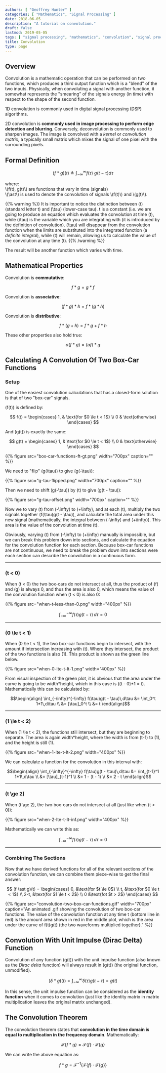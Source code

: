 ```yaml
---
authors: [ "Geoffrey Hunter" ]
categories: [ "Mathematics", "Signal Processing" ]
date: 2018-06-05
description: "A tutorial on convolution."
draft: false
lastmod: 2019-05-05
tags: [ "signal processing", "mathematics", "convolution", "signal processing", "DSPs", "edge detection", "blurring", "sharpening", "theorem" ]
title: Convolution
type: page
---
```


## Overview

Convolution is a mathematic operation that can be performed on two functions, which produces a third output function which is a "blend" of the two inputs. Physically, when convoluting a signal with another function, it somewhat represents the "smearing" of the signals energy (in time) with respect to the shape of the second function.

1D convolution is commonly used in digital signal processing (DSP) algorithms. 

2D convolution is **commonly used in image processing to perform edge detection and blurring**. Conversely, deconvolution is commonly used to sharpen images. The image is convolved with a _kernel_ or _convolution matrix_, a typically small matrix which mixes the signal of one pixel with the surrounding pixels.

## Formal Definition

$$ (f \ast g)(t) \triangleq \int_{-\infty}^{\infty} f(\tau)\ g(t - \tau) d \tau $$

<p class="centered">
  where:<br/>
  \(f(t), g(t)\) are functions that vary in time (signals)<br/>
  \(\ast\) is used to denote the convolution of signals \(f(t)\) and \(g(t)\).
</p>

{{% warning %}}
It is important to notice the distinction between \(t\) (standard letter t) and \(\tau\) (lower-case tau). t is a constant (i.e. we are going to produce an equation which evaluates the convolution at time \(t\), while \(\tau\) is the variable which you are integrating with (it is introduced by the definition of convolution). \(\tau\) will disappear from the convolution function when the limits are substituted into the integrated function (a _definite integral_), while \(t\) will remain, allowing us to calculate the value of the convolution at any time \(t\).
{{% /warning %}}

The result will be another function which varies with time.

## Mathematical Properties

Convolution is **commutative**:

$$ f \ast g = g \ast f $$

Convolution is **associative**:

$$ (f \ast g) \ast h = f \ast (g \ast h) $$

Convolution is **distributive**:

$$ f \ast (g + h) = f \ast g + f \ast h $$

These other properties also hold true:

$$ a (f \ast g) = (af) \ast g $$

## Calculating A Convolution Of Two Box-Car Functions

### Setup

One of the easiest convolution calculations that has a closed-form solution is that of two "box-car" signals.

\(f(t)\) is defined by:

$$ f(t) =
\begin{cases}
1, & \text{for $0 \le t < 1$} \\
0 & \text{otherwise}
\end{cases}
$$

And \(g(t)\) is exactly the same:

$$ g(t) =
\begin{cases}
1, & \text{for $0 \le t < 1$} \\
0 & \text{otherwise}
\end{cases}
$$

{{% figure src="box-car-functions-ft-gt.png" width="700px" caption="" %}}

We need to "flip" \(g(\tau)\) to give \(g(-\tau)\):

{{% figure src="g-tau-flipped.png" width="700px" caption="" %}}

Then we need to shift \(g(-\tau)\) by \(t\) to give \(g(t - \tau)\):

{{% figure src="g-tau-offset.png" width="700px" caption="" %}}

Now we to vary \(t\) from \(-\infty\) to \(+\infty\), and at each \(t\), multiply the two signals together \(f(\tau)g(t - \tau)\), and calculate the total area under this new signal (mathematically, the integral between \(-\infty\) and \(+\infty\)). This area is the value of the convolution at time \(t\). 

Obviously, varying \(t\) from \(-\infty\) to \(+\infty\) manually is impossible, but we can break this problem down into sections, and calculate the equation for the convolution function for each section. Because box-car functions are not continuous, we need to break the problem down into sections were each section can describe the convolution in a continuous form.

---

### \(t < 0\)

When \(t < 0\) the two box-cars do not intersect at all, thus the product of \(f\) and \(g\) is always 0, and thus the area is also 0, which means the value of the convolution function when \(t < 0\) is also 0:

{{% figure src="when-t-less-than-0.png" width="400px" %}}

$$
  \int_{-\infty}^{-\infty} f(\tau)g(t - \tau)\,d\tau = 0
$$

---

### \(0 \le t < 1\)

When \(0 \le t < 1\), the two box-car functions begin to intersect, with the amount if intersection increasing with \(t\). Where they intersect, the product of the two functions is also \(1\). This product is shown as the green line below.

{{% figure src="when-0-lte-t-lt-1.png" width="400px" %}}

From visual inspection of the green plot, it is obvious that the area under the curve is going to be width*height, which in this case is \((t - 0)*1 = t\). Mathematically this can be calculated by:

$$\begin{align}
\int_{-\infty}^{-\infty} f(\tau)g(t - \tau)\,d\tau &= \int_0^t 1*1\,d\tau \\
&= [\tau]_0^t \\
&= t
\end{align}$$

---

### \(1 \le t < 2\)

When \(1 \le t < 2\), the functions still intersect, but they are beginning to separate. The area is again width*height, where the width is from \(t-1\) to \(1\), and the height is still \(1\).

{{% figure src="when-1-lte-t-lt-2.png" width="400px" %}}

We can calculate a function for the convolution in this interval with:

$$\begin{align}
\int_{-\infty}^{-\infty} f(\tau)g(t - \tau)\,d\tau &= \int_{t-1}^1 1*1\,d\tau \\
&= [\tau]_{t-1}^1 \\
&= 1 - (t - 1) \\
&= 2 - t
\end{align}$$

---

### \(t \ge 2\)

When \(t \ge 2\), the two box-cars do not intersect at all (just like when \(t < 0\)):

{{% figure src="when-2-lte-t-lt-inf.png" width="400px" %}}

Mathematically we can write this as:

$$
\int_{-\infty}^{-\infty} f(\tau)g(t - \tau)\,d\tau = 0
$$

---

### Combining The Sections

Now that we have derived functions for all of the relevant sections of the convolution function, we can combine them piece-wise to get the final answer:

$$
(f \ast g)(t) =
\begin{cases}
0, &\text{for $t \le 0$} \\
t, &\text{for $0 \le t < 1$} \\
2-t, &\text{for $1 \le t < 2$} \\
0 &\text{fot $t > 2$}
\end{cases}
$$

{{% figure src="convolution-two-box-car-functions.gif" width="700px" caption="An animated .gif showing the convolution of two box-car functions. The value of the convolution function at any time t (bottom line in red) is the amount area shown in red in the middle plot, which is the area under the curve of f(t)g(t) (the two waveforms multiplied together)." %}}

## Convolution With Unit Impulse (Dirac Delta) Function

Convolution of any function \(g(t)\) with the unit impulse function (also known as the _Dirac delta_ function) will always result in \(g(t)\) (the original function, unmodified).

$$ (\delta \ast g)(t) = \int_{-\infty}^{\infty} \delta(\tau) g(t - \tau) = g(t) $$

In this sense, the unit impulse function can be considered as the **identity function** when it comes to convolution (just like the identity matrix in matrix multiplication leaves the original matrix unchanged).

## The Convolution Theorem

The convolution theorem states that **convolution in the time domain is equal to multiplication in the frequency domain**. Mathematically:

$$ \mathcal{F} \{f \ast g\} = \mathcal{F}\{f\} \cdot \mathcal{F}\{g\} $$

We can write the above equation as:

$$ f \ast g = \mathcal{F}^{-1}\{\mathcal{F}\{f\} \cdot \mathcal{F}\{g\}\} $$